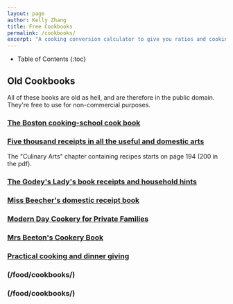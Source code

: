 ```yaml
---
layout: page
author: Kelly Zhang
title: Free Cookbooks
permalink: /cookbooks/
excerpt: "A cooking conversion calculator to give you ratios and cooking times for common foods."
---
```

<style>
input[type=text], input[type=number], select {
  width: 100%;
  padding: 1px 2px;
  <!-- margin: 2px 0; -->
  display: inline-block;
  border: 1px solid #ccc;
  border-radius: 4px;
  box-sizing: border-box;
}
</style>

* Table of Contents
{:toc}

## Old Cookbooks

All of these books are old as hell, and are therefore in the public domain. They're free to use for non-commercial purposes.

### [The Boston cooking-school cook book](/food/cookbooks/boston-cooking-school.pdf)

### [Five thousand receipts in all the useful and domestic arts](/food/cookbooks/five-thousand-receipts.pdf)

The "Culinary Arts" chapter containing recipes starts on page 194 (200 in the pdf).

### [The Godey's Lady's book receipts and household hints](/food/cookbooks/)

### [Miss Beecher's domestic receipt book](/food/cookbooks/miss-beecher.pdf)

### [Modern Day Cookery for Private Families](/food/cookbooks/modern-cookery.pdf)

### [Mrs Beeton's Cookery Book](/food/cookbooks/mrs-beeton.pdf)

### [Practical cooking and dinner giving](/food/cookbooks/practical-cooking.pdf)

### (/food/cookbooks/)

### (/food/cookbooks/)
